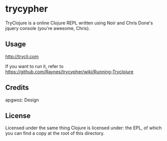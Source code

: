 # trycypher

TryClojure is a online Clojure REPL written using Noir and Chris Done's jquery console (you're awesome, Chris).

## Usage

http://tryclj.com

If you want to run it, refer to https://github.com/Raynes/trycypher/wiki/Running-Tryclojure

## Credits

apgwoz: Design

## License

Licensed under the same thing Clojure is licensed under: the EPL, of which you can find a copy at the root of this directory.
